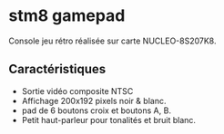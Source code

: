 # stm8 gamepad

Console jeu rétro réalisée sur carte NUCLEO-8S207K8. 

## Caractéristiques

* Sortie vidéo composite NTSC 
* Affichage 200x192 pixels noir & blanc.
* pad de 6 boutons croix et boutons A, B.
* Petit haut-parleur pour tonalités et bruit blanc.



